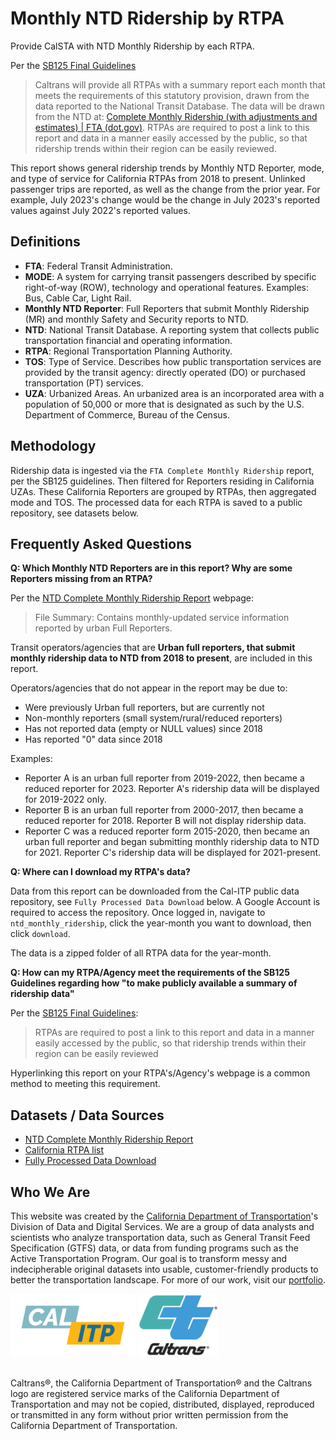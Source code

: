 # Monthly NTD Ridership by RTPA

Provide CalSTA with NTD Monthly Ridership by each RTPA. 

Per the [SB125 Final Guidelines](https://calsta.ca.gov/-/media/calsta-media/documents/sb125-final-guidelines-a11y.pdf)
>Caltrans will provide all RTPAs with a summary report each month that meets the requirements of this statutory provision, drawn from the data reported to the National Transit Database. The data will be drawn from the NTD at: [Complete Monthly Ridership (with adjustments and estimates) | FTA (dot.gov)](https://www.transit.dot.gov/ntd/data-product/monthly-module-adjusted-data-release). RTPAs are required to post a link to this report and data in a manner easily accessed by the public, so that ridership trends within their region can be easily reviewed.

This report shows general ridership trends by Monthly NTD Reporter, mode, and type of service for California RTPAs from 2018 to present. Unlinked passenger trips are reported, as well as the change from the prior year. For example, July 2023's change would be the change in July 2023's reported values against July 2022's reported values.

## Definitions
- **FTA**: Federal Transit Administration.
- **MODE**: A system for carrying transit passengers described by specific right-of-way (ROW), technology and operational features. Examples: Bus, Cable Car, Light Rail.
- **Monthly NTD Reporter**: Full Reporters that submit Monthly Ridership (MR) and monthly Safety and Security reports to NTD.
- **NTD**: National Transit Database. A reporting system that collects public transportation financial and operating information.
- **RTPA**: Regional Transportation Planning Authority.
- **TOS**: Type of Service. Describes how public transportation services are provided by the transit agency: directly operated (DO) or purchased transportation (PT) services.
- **UZA**: Urbanized Areas. An urbanized area is an incorporated area with a population of 50,000 or more that is designated as such by the U.S. Department of Commerce, Bureau of the Census.


## Methodology
Ridership data is ingested via the `FTA Complete Monthly Ridership` report, per the SB125 guidelines. Then filtered for Reporters residing in California UZAs. These California Reporters are grouped by RTPAs, then aggregated mode and TOS. The processed data for each RTPA is saved to a public repository, see datasets below.


## Frequently Asked Questions
**Q: Which Monthly NTD Reporters are in this report? Why are some Reporters missing from an RTPA?**

Per the [NTD Complete Monthly Ridership Report](https://www.transit.dot.gov/ntd/data-product/monthly-module-adjusted-data-release) webpage:
>File Summary: Contains monthly-updated service information reported by urban Full Reporters.

Transit operators/agencies that are **Urban full reporters, that submit monthly ridership data to NTD from 2018 to present**, are included in this report.

Operators/agencies that do not appear in the report may be due to:
- Were previously Urban full reporters, but are currently not 
- Non-monthly reporters (small system/rural/reduced reporters) 
- Has not reported data (empty or NULL values) since 2018
- Has reported "0" data since 2018

Examples: 
- Reporter A is an urban full reporter from 2019-2022, then became a reduced reporter for 2023. Reporter A's ridership data will be displayed for 2019-2022 only.
- Reporter B is an urban full reporter from 2000-2017, then became a reduced reporter for 2018. Reporter B will not display ridership data.
- Reporter C was a reduced reporter form 2015-2020, then became an urban full reporter and began submitting monthly ridership data to NTD for 2021. Reporter C's ridership data will be displayed for 2021-present. 


**Q: Where can I download my RTPA's data?**

Data from this report can be downloaded from the Cal-ITP public data repository, see `Fully Processed Data Download` below. A Google Account is required to access the repository. Once logged in, navigate to `ntd_monthly_ridership`, click the year-month you want to download, then click `download`.

The data is a zipped folder of all RTPA data for the year-month.


**Q: How can my RTPA/Agency meet the requirements of the SB125 Guidelines regarding how "to make publicly available a summary of ridership data"**

Per the [SB125 Final Guidelines](https://calsta.ca.gov/-/media/calsta-media/documents/sb125-final-guidelines-a11y.pdf):
>RTPAs are required to post a link to this report and data in a manner easily accessed by the public, so that ridership trends within their region can be easily reviewed

Hyperlinking this report on your RTPA's/Agency's webpage is a common method to meeting this requirement.

## Datasets / Data Sources
- [NTD Complete Monthly Ridership Report](https://www.transit.dot.gov/ntd/data-product/monthly-module-adjusted-data-release) 
- [California RTPA list](https://gis.data.ca.gov/datasets/CAEnergy::regional-transportation-planning-agencies/explore?appid=cf412a17daaa47bca93c6d6b7e77aff0&edit=true)
- [Fully Processed Data Download](https://console.cloud.google.com/storage/browser/calitp-publish-data-analysis)



## Who We Are
This website was created by the [California Department of Transportation](https://dot.ca.gov/)'s Division of Data and Digital Services. We are a group of data analysts and scientists who analyze transportation data, such as General Transit Feed Specification (GTFS) data, or data from funding programs such as the Active Transportation Program. Our goal is to transform messy and indecipherable original datasets into usable, customer-friendly products to better the transportation landscape. For more of our work, visit our [portfolio](https://analysis.calitp.org/).

<img src="https://raw.githubusercontent.com/cal-itp/data-analyses/main/portfolio/Calitp_logo_MAIN.png" alt="Alt text" width="200" height="100"> <img src="https://raw.githubusercontent.com/cal-itp/data-analyses/main/portfolio/CT_logo_Wht_outline.gif" alt="Alt text" width="129" height="100">

<br>Caltrans®, the California Department of Transportation® and the Caltrans logo are registered service marks of the California Department of Transportation and may not be copied, distributed, displayed, reproduced or transmitted in any form without prior written permission from the California Department of Transportation.